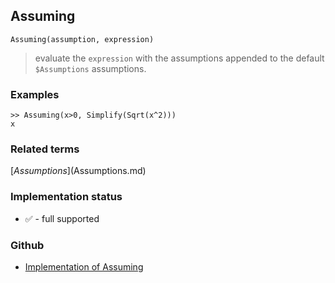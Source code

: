 ## Assuming

```
Assuming(assumption, expression)
```

> evaluate the `expression` with the assumptions appended to the default `$Assumptions` assumptions.

### Examples

```
>> Assuming(x>0, Simplify(Sqrt(x^2)))
x
```


### Related terms 
[$Assumptions]($Assumptions.md) 






### Implementation status

* &#x2705; - full supported

### Github

* [Implementation of Assuming](https://github.com/axkr/symja_android_library/blob/master/symja_android_library/matheclipse-core/src/main/java/org/matheclipse/core/builtin/AssumptionFunctions.java#L56) 
